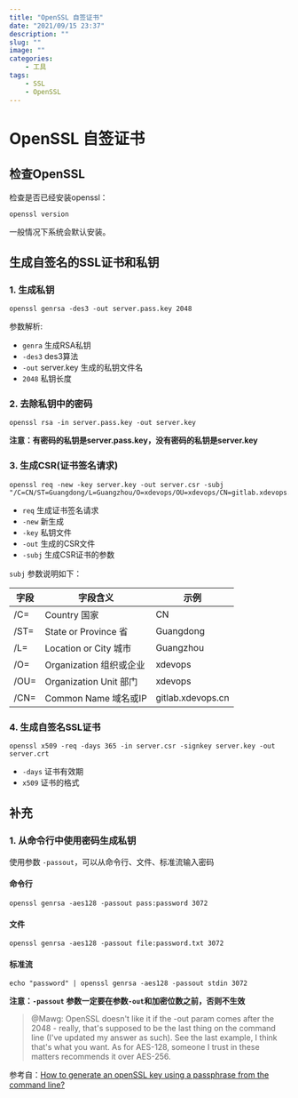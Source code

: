 ```yaml
---  
title: "OpenSSL 自签证书"  
date: "2021/09/15 23:37"  
description: ""  
slug: ""  
image: ""  
categories:  
    - 工具
tags:  
    - SSL 
    - OpenSSL
---  
```

# OpenSSL 自签证书
## 检查OpenSSL

检查是否已经安装openssl：
```
openssl version
```
一般情况下系统会默认安装。

## 生成自签名的SSL证书和私钥

### 1. 生成私钥
```
openssl genrsa -des3 -out server.pass.key 2048
```
参数解析:

- `genra` 生成RSA私钥
- `-des3` des3算法
- `-out` server.key 生成的私钥文件名
- `2048` 私钥长度

### 2. 去除私钥中的密码
```
openssl rsa -in server.pass.key -out server.key  
```
**注意：有密码的私钥是server.pass.key，没有密码的私钥是server.key**

### 3. 生成CSR(证书签名请求)
```
openssl req -new -key server.key -out server.csr -subj "/C=CN/ST=Guangdong/L=Guangzhou/O=xdevops/OU=xdevops/CN=gitlab.xdevops.cn"
```
-   `req` 生成证书签名请求
-   `-new` 新生成
-   `-key` 私钥文件
-   `-out` 生成的CSR文件
-   `-subj` 生成CSR证书的参数

`subj` 参数说明如下：

| 字段 | 字段含义                | 示例              |
|------|-------------------------|-------------------|
| /C=  | Country 国家            | CN                |
| /ST= | State or Province 省    | Guangdong         |
| /L=  | Location or City 城市   | Guangzhou         |
| /O=  | Organization 组织或企业 | xdevops           |
| /OU= | Organization Unit 部门  | xdevops           |
| /CN= | Common Name 域名或IP    | gitlab.xdevops.cn |

### 4. 生成自签名SSL证书
```
openssl x509 -req -days 365 -in server.csr -signkey server.key -out server.crt
```
-   `-days` 证书有效期
-   `x509` 证书的格式

## 补充

### 1. 从命令行中使用密码生成私钥

使用参数 `-passout`，可以从命令行、文件、标准流输入密码

#### 命令行
```
openssl genrsa -aes128 -passout pass:password 3072
```

#### 文件
```
openssl genrsa -aes128 -passout file:password.txt 3072
```

#### 标准流
```
echo "password" | openssl genrsa -aes128 -passout stdin 3072
```

**注意：`-passout` 参数一定要在参数`-out`和加密位数之前，否则不生效**

> @Mawg: OpenSSL doesn't like it if the -out param comes after the
> 2048 - really, that's supposed to be the last thing on the command
> line (I've updated my answer as such). See the last example, I think
> that's what you want. As for AES-128, someone I trust in these matters
> recommends it over AES-256.

参考自：[How to generate an openSSL key using a passphrase from the
command
line?](https://stackoverflow.com/questions/4294689/how-to-generate-an-openssl-key-using-a-passphrase-from-the-command-line)
